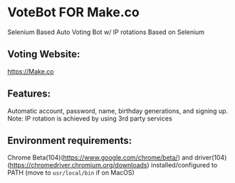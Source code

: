 # VoteBot FOR Make.co
Selenium Based Auto Voting Bot w/ IP rotations Based on Selenium

## Voting Website:
https://Make.co

## Features:
Automatic account, password, name, birthday generations, and signing up.
Note: IP rotation is achieved by using 3rd party services

## Environment requirements: 
Chrome Beta(104)(https://www.google.com/chrome/beta/) and driver(104)(https://chromedriver.chromium.org/downloads) installed/configured to PATH (move to `usr/local/bin` if on MacOS)
